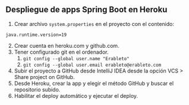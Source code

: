 ## Despliegue de apps Spring Boot en Heroku

1. Crear archivo `system.properties` en el proyecto con el contenido:
```
java.runtime.version=19
```
2. Crear cuenta en heroku.com y github.com.
3. Tener configurado git en el ordenador.
    1. `git config --global user.name "Erableto"`
    2. `git config --global user.email erableto@erableto.com`
4. Subir el proyecto a GitHub desde IntelliJ IDEA desde la opción VCS > Share project on GitHub.
5. Desde Heroku, crear la app y elegir el método GitHub y buscar el repositorio subido.
6. Habilitar el deploy automático y ejecutar el deploy.